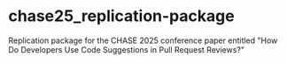 # chase25_replication-package
Replication package for the CHASE 2025 conference paper entitled "How Do Developers Use Code Suggestions in Pull Request Reviews?"
